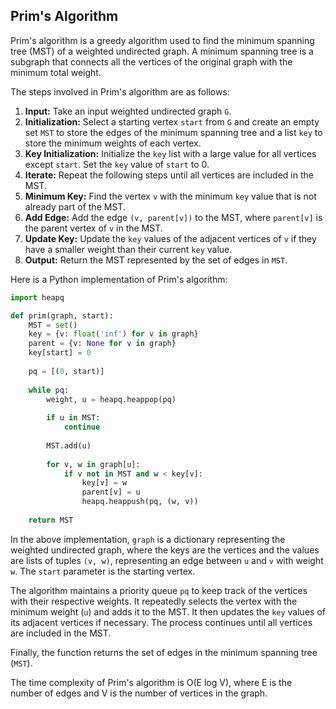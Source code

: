 ## Prim's Algorithm

Prim's algorithm is a greedy algorithm used to find the minimum spanning tree (MST) of a weighted undirected graph. A minimum spanning tree is a subgraph that connects all the vertices of the original graph with the minimum total weight.

The steps involved in Prim's algorithm are as follows:

1. **Input:** Take an input weighted undirected graph `G`.
2. **Initialization:** Select a starting vertex `start` from `G` and create an empty set `MST` to store the edges of the minimum spanning tree and a list `key` to store the minimum weights of each vertex.
3. **Key Initialization:** Initialize the `key` list with a large value for all vertices except `start`. Set the `key` value of `start` to 0.
4. **Iterate:** Repeat the following steps until all vertices are included in the MST.
5. **Minimum Key:** Find the vertex `v` with the minimum `key` value that is not already part of the MST.
6. **Add Edge:** Add the edge `(v, parent[v])` to the MST, where `parent[v]` is the parent vertex of `v` in the MST.
7. **Update Key:** Update the `key` values of the adjacent vertices of `v` if they have a smaller weight than their current `key` value.
8. **Output:** Return the MST represented by the set of edges in `MST`.

Here is a Python implementation of Prim's algorithm:

```python
import heapq

def prim(graph, start):
    MST = set()
    key = {v: float('inf') for v in graph}
    parent = {v: None for v in graph}
    key[start] = 0
    
    pq = [(0, start)]
    
    while pq:
        weight, u = heapq.heappop(pq)
        
        if u in MST:
            continue
        
        MST.add(u)
        
        for v, w in graph[u]:
            if v not in MST and w < key[v]:
                key[v] = w
                parent[v] = u
                heapq.heappush(pq, (w, v))
    
    return MST
```

In the above implementation, `graph` is a dictionary representing the weighted undirected graph, where the keys are the vertices and the values are lists of tuples `(v, w)`, representing an edge between `u` and `v` with weight `w`. The `start` parameter is the starting vertex.

The algorithm maintains a priority queue `pq` to keep track of the vertices with their respective weights. It repeatedly selects the vertex with the minimum weight (`u`) and adds it to the MST. It then updates the `key` values of its adjacent vertices if necessary. The process continues until all vertices are included in the MST.

Finally, the function returns the set of edges in the minimum spanning tree (`MST`).

The time complexity of Prim's algorithm is O(E log V), where E is the number of edges and V is the number of vertices in the graph.